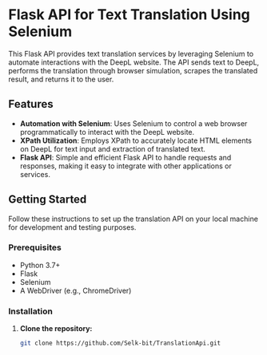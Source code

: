# Flask API for Text Translation Using Selenium

This Flask API provides text translation services by leveraging Selenium to automate interactions with the DeepL website. The API sends text to DeepL, performs the translation through browser simulation, scrapes the translated result, and returns it to the user.

## Features

- **Automation with Selenium**: Uses Selenium to control a web browser programmatically to interact with the DeepL website.
- **XPath Utilization**: Employs XPath to accurately locate HTML elements on DeepL for text input and extraction of translated text.
- **Flask API**: Simple and efficient Flask API to handle requests and responses, making it easy to integrate with other applications or services.

## Getting Started

Follow these instructions to set up the translation API on your local machine for development and testing purposes.

### Prerequisites

- Python 3.7+
- Flask
- Selenium
- A WebDriver (e.g., ChromeDriver)

### Installation

1. **Clone the repository:**
   ```bash
   git clone https://github.com/Selk-bit/TranslationApi.git
